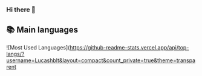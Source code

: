 ### Hi there 👋

## 📚 Main languages

![Most Used Languages](https://github-readme-stats.vercel.app/api/top-langs/?username=Lucashblt&layout=compact&count_private=true&theme=transparent


<!--
**Lucashblt/Lucashblt** is a ✨ _special_ ✨ repository because its `README.md` (this file) appears on your GitHub profile.

Here are some ideas to get you started:

- 🔭 I’m currently working on ...
- 🌱 I’m currently learning ...
- 👯 I’m looking to collaborate on ...
- 🤔 I’m looking for help with ...
- 💬 Ask me about ...
- 📫 How to reach me: ...
- 😄 Pronouns: ...
- ⚡ Fun fact: ...
-->
